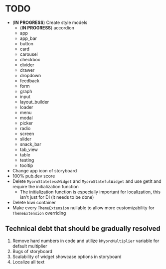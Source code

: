 # TODO

- (**IN PROGRESS**) Create style models
    - (**IN PROGRESS**) accordion
    - app
    - app_bar
    - button
    - card
    - carousel
    - checkbox
    - divider
    - drawer
    - dropdown
    - feedback
    - form
    - graph
    - input
    - layout_builder
    - loader
    - menu
    - modal
    - picker
    - radio
    - screen
    - slider
    - snack_bar
    - tab_view
    - table
    - testing
    - tooltip
- Change app icon of storyboard
- 100% pub.dev score
- Delete `MyoroStatelessWidget` and `MyoroStatefulWidget` and use getIt and require the initialization function
  - The initialization function is especially important for localization, this isn't just for DI (it needs to be done)
- Delete kiwi container
- Make every `ThemeExtension` nullable to allow more customizability for `ThemeExtension` overriding

## Technical debt that should be gradually resolved

1. Remove hard numbers in code and utilize `kMyoroMultiplier` variable for default multiplier
2. Bugs of storyboard
3. Scalability of widget showcase options in storyboard
4. Localize all text
